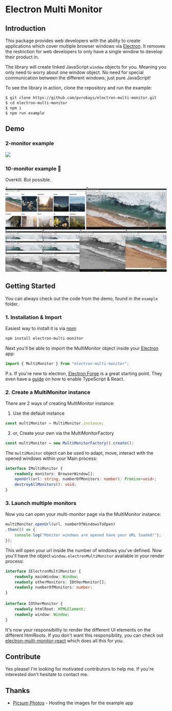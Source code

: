 # Electron Multi Monitor


## Introduction
This package provides web developers with the ability to create applications which cover multiple browser windows via [Electron](https://electronjs.org/).
It removes the restriction for web developers to only have a single window to develop their product in.

The library will create linked JavaScript `window` objects for you. Meaning you only need to worry about one window object. No need for special communication between the different windows; just pure JavaScript!

To see the library in action, clone the repository and run the example:

    $ git clone https://github.com/pvrobays/electron-multi-monitor.git
    $ cd electron-multi-monitor
    $ npm i
    $ npm run example

## Demo
### 2-monitor example
<img src="misc/demo-2-monitor.gif" />

### 10-monitor example 🤷‍
Overkill. But possible.

<img src="misc/demo-10-monitor.gif" />

## Getting Started
You can always check out the code from the demo, found in the `example` folder.

### 1. Installation & Import
Easiest way to install it is via [npm](https://www.npmjs.com/get-npm):
```bash
npm install electron-multi-monitor
```
Next you'll be able to import the MultiMonitor object inside your [Electron](https://electronjs.org/) app:
```ts
import { MultiMonitor } from "electron-multi-monitor";
```
P.s. If you're new to electron, [Electron Forge](https://www.electronforge.io/) is a great starting point. They even have a [guide](https://www.electronforge.io/guides/framework-integration/react-with-typescript) on how to enable TypeScript & React.

### 2. Create a MultiMonitor instance
There are 2 ways of creating  MultiMonitor instance:

1. Use the default instance
```ts
const multiMonitor = MultiMonitor.instance;
```
2. or, Create your own via the MultiMonitorFactory
```ts
const multiMonitor = new MultiMonitorFactory().create();
```
The `multiMonitor` object can be used to adapt, move, interact with the opened windows within your Main process:
```ts
interface IMultiMonitor {
    readonly monitors: BrowserWindow[];
    openUrl(url: string, numberOfMonitors: number): Promise<void>;
    destroyAllMonitors(): void;
}
```

### 3. Launch multiple monitors
Now you can open your multi-monitor page via the MultiMonitor instance:
```ts
multiMonitor.openUrl(url, numberOfWindowsToOpen)
.then(() => {
    console.log("Monitor windows are opened have your URL loaded!");
});
```

This will open your url inside the number of windows you've defined.
Now you'll have the object `window.electronMultiMonitor` available in your render process:

```ts
interface IElectronMultiMonitor {
    readonly mainWindow: Window;
    readonly otherMonitors: IOtherMonitor[];
    readonly numberOfMonitors: number;
}

interface IOtherMonitor {
    readonly htmlRoot: HTMLElement;
    readonly window: Window;
}
```

It's now your responsibility to render the different UI elements on the different htmlRoots.
If you don't want this responsibility, you can check out [electron-multi-monitor-react](https://github.com/pvrobays/electron-multi-monitor-react) which does all this for you.

## Contribute
Yes please! I'm looking for motivated contributors to help me. If you're interested don't hesitate to contact me.

## Thanks
* [Picsum Photos](https://picsum.photos/) - Hosting the images for the example app